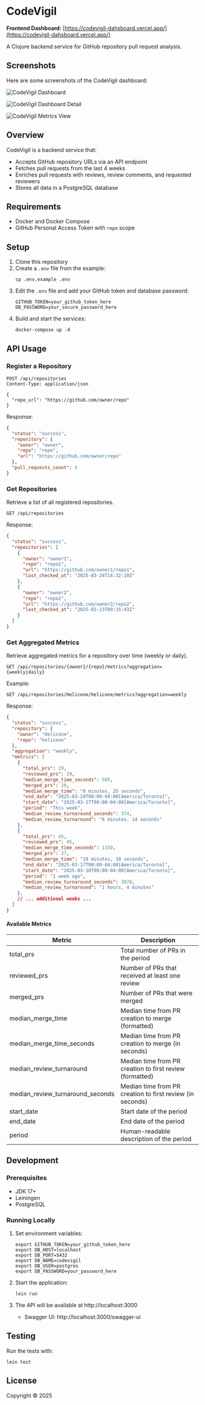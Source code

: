 # CodeVigil

**Frontend Dashboard:** [https://codevigil-dahsboard.vercel.app/](https://codevigil-dahsboard.vercel.app/)

A Clojure backend service for GitHub repository pull request analysis.

## Screenshots

Here are some screenshots of the CodeVigil dashboard:

![CodeVigil Dashboard](screenshots/CodeVigil.jpeg)

![CodeVigil Dashboard Detail](screenshots/CodeVigil%20·%2012.03am%20·%2003-24.jpeg)

![CodeVigil Metrics View](screenshots/CodeVigil%20·%2012.04am%20·%2003-24.jpeg)

## Overview

CodeVigil is a backend service that:
- Accepts GitHub repository URLs via an API endpoint
- Fetches pull requests from the last 4 weeks
- Enriches pull requests with reviews, review comments, and requested reviewers
- Stores all data in a PostgreSQL database

## Requirements

- Docker and Docker Compose
- GitHub Personal Access Token with `repo` scope

## Setup

1. Clone this repository
2. Create a `.env` file from the example:
   ```
   cp .env.example .env
   ```
3. Edit the `.env` file and add your GitHub token and database password:
   ```
   GITHUB_TOKEN=your_github_token_here
   DB_PASSWORD=your_secure_password_here
   ```
4. Build and start the services:
   ```
   docker-compose up -d
   ```

## API Usage

### Register a Repository

```
POST /api/repositories
Content-Type: application/json

{
  "repo_url": "https://github.com/owner/repo"
}
```

Response:
```json
{
  "status": "success",
  "repository": {
    "owner": "owner",
    "repo": "repo",
    "url": "https://github.com/owner/repo"
  },
  "pull_requests_count": 5
}
```

### Get Repositories

Retrieve a list of all registered repositories.

```
GET /api/repositories
```

Response:
```json
{
  "status": "success",
  "repositories": [
    {
      "owner": "owner1",
      "repo": "repo1",
      "url": "https://github.com/owner1/repo1",
      "last_checked_at": "2025-03-24T14:32:10Z"
    },
    {
      "owner": "owner2",
      "repo": "repo2",
      "url": "https://github.com/owner2/repo2",
      "last_checked_at": "2025-03-23T09:15:43Z"
    }
  ]
}
```

### Get Aggregated Metrics

Retrieve aggregated metrics for a repository over time (weekly or daily).

```
GET /api/repositories/{owner}/{repo}/metrics?aggregation={weekly|daily}
```

Example:
```
GET /api/repositories/Helicone/helicone/metrics?aggregation=weekly
```

Response:
```json
{
  "status": "success",
  "repository": {
    "owner": "Helicone",
    "repo": "helicone"
  },
  "aggregation": "weekly",
  "metrics": [
    {
      "total_prs": 29,
      "reviewed_prs": 29,
      "median_merge_time_seconds": 505,
      "merged_prs": 29,
      "median_merge_time": "8 minutes, 25 seconds",
      "end_date": "2025-03-24T00:00-04:00[America/Toronto]",
      "start_date": "2025-03-17T00:00-04:00[America/Toronto]",
      "period": "This week",
      "median_review_turnaround_seconds": 374,
      "median_review_turnaround": "6 minutes, 14 seconds"
    },
    {
      "total_prs": 45,
      "reviewed_prs": 45,
      "median_merge_time_seconds": 1150,
      "merged_prs": 37,
      "median_merge_time": "19 minutes, 10 seconds",
      "end_date": "2025-03-17T00:00-04:00[America/Toronto]",
      "start_date": "2025-03-10T00:00-04:00[America/Toronto]",
      "period": "1 week ago",
      "median_review_turnaround_seconds": 3878,
      "median_review_turnaround": "1 hours, 4 minutes"
    },
    // ... additional weeks ...
  ]
}
```

#### Available Metrics

| Metric | Description |
|--------|-------------|
| total_prs | Total number of PRs in the period |
| reviewed_prs | Number of PRs that received at least one review |
| merged_prs | Number of PRs that were merged |
| median_merge_time | Median time from PR creation to merge (formatted) |
| median_merge_time_seconds | Median time from PR creation to merge (in seconds) |
| median_review_turnaround | Median time from PR creation to first review (formatted) |
| median_review_turnaround_seconds | Median time from PR creation to first review (in seconds) |
| start_date | Start date of the period |
| end_date | End date of the period |
| period | Human-readable description of the period |

## Development

### Prerequisites

- JDK 17+
- Leiningen
- PostgreSQL

### Running Locally

1. Set environment variables:
   ```
   export GITHUB_TOKEN=your_github_token_here
   export DB_HOST=localhost
   export DB_PORT=5432
   export DB_NAME=codevigil
   export DB_USER=postgres
   export DB_PASSWORD=your_password_here
   ```

2. Start the application:
   ```
   lein run
   ```

3. The API will be available at http://localhost:3000
   - Swagger UI: http://localhost:3000/swagger-ui

## Testing

Run the tests with:
```
lein test
```

## License

Copyright © 2025
